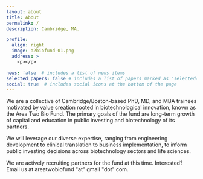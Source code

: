 ```yaml
---
layout: about
title: About
permalink: /
description: Cambridge, MA.

profile:
  align: right
  image: a2biofund-01.png
  address: >
    <p></p>

news: false  # includes a list of news items
selected_papers: false # includes a list of papers marked as "selected={true}"
social: true  # includes social icons at the bottom of the page
---
```

We are a collective of Cambridge/Boston-based PhD, MD, and MBA trainees motivated by value creation rooted in biotechnological innovation, known as the Area Two Bio Fund. The primary goals of the fund are long-term growth of capital and education in public investing and biotechnology of its partners.

We will leverage our diverse expertise, ranging from engineering development to clinical translation to business implementation, to inform public investing decisions across biotechnology sectors and life sciences.

We are actively recruiting partners for the fund at this time. 
Interested? Email us at areatwobiofund "at" gmail "dot" com.
